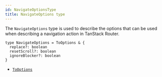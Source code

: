 ```yaml
---
id: NavigateOptionsType
title: NavigateOptions type
---
```


The `NavigateOptions` type is used to describe the options that can be used when describing a navigation action in TanStack Router.

```tsx
type NavigateOptions = ToOptions & {
  replace?: boolean
  resetScroll?: boolean
  ignoreBlocker?: boolean
}
```

- [`ToOptions`](./ToOptionsType.md)
